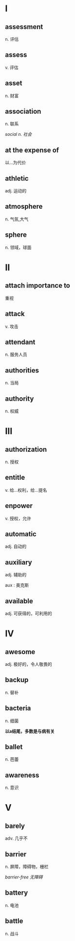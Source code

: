 # I

## assessment

n. 评估

## assess

v. 评估

## asset

n. 财富

## association

n. 联系

*social n. 社会*

## at the expense of 

以...为代价

## athletic

adj. 运动的

## atmosphere

n. 气氛,大气

## sphere

n. 领域，球面

# II

## attach importance to 

重视

## attack

v. 攻击

## attendant

n. 服务人员

## authorities

n. 当局

## authority

n. 权威

# III

## authorization

n. 授权

## entitle

v. 给...权利，给...提名

## enpower

v. 授权，允许

## automatic

adj. 自动的

## auxiliary

adj. 辅助的

aux : 奥克斯

## available

adj. 可获得的，可利用的

# IV

## awesome

adj. 极好的，令人敬畏的

## backup

n. 替补

## bacteria

n. 细菌

**以a结尾，多数是与病有关**

## ballet

n. 芭蕾

## awareness

n. 意识

# V

## barely

adv. 几乎不

## barrier

n. 屏障，障碍物，栅栏

*barrier-free 无障碍*

## battery

n. 电池

## battle

n. 战斗






















































